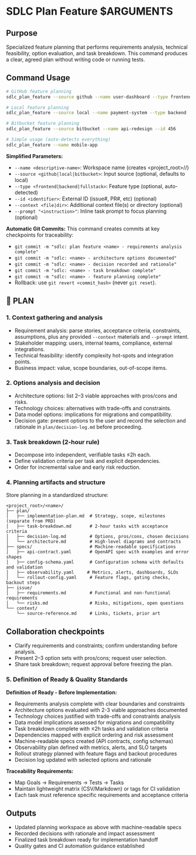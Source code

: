 # SDLC Plan Feature $ARGUMENTS

## Purpose
Specialized feature planning that performs requirements analysis, technical feasibility, option
evaluation, and task breakdown. This command produces a clear, agreed plan without writing code
or running tests.

## Command Usage
```bash
# GitHub feature planning
sdlc_plan_feature --source github --name user-dashboard --type frontend --id 789

# Local feature planning
sdlc_plan_feature --source local --name payment-system --type backend

# Bitbucket feature planning
sdlc_plan_feature --source bitbucket --name api-redesign --id 456

# Simple usage (auto-detects everything)
sdlc_plan_feature --name mobile-app
```

**Simplified Parameters:**
- `--name <descriptive-name>`: Workspace name (creates <project_root>/<name>/)
- `--source <github|local|bitbucket>`: Input source (optional, defaults to local)
- `--type <frontend|backend|fullstack>`: Feature type (optional, auto-detected)
- `--id <identifier>`: External ID (issue#, PR#, etc) (optional)
- `--context <file|dir>`: Additional context file(s) or directory (optional)
- `--prompt "<instruction>"`: Inline task prompt to focus planning (optional)

**Automatic Git Commits:**
This command creates commits at key checkpoints for traceability:
- `git commit -m "sdlc: plan feature <name> - requirements analysis complete"`
- `git commit -m "sdlc: <name> - architecture options documented"`
- `git commit -m "sdlc: <name> - decision recorded and rationale"`
- `git commit -m "sdlc: <name> - task breakdown complete"`
- `git commit -m "sdlc: <name> - feature planning complete"`
- Rollback: use `git revert <commit_hash>` (never `git reset`).

## 🔹 PLAN
### 1. Context gathering and analysis
- Requirement analysis: parse stories, acceptance criteria, constraints, assumptions, plus any
  provided `--context` materials and `--prompt` intent.
- Stakeholder mapping: users, internal teams, compliance, external integrations.
- Technical feasibility: identify complexity hot-spots and integration points.
- Business impact: value, scope boundaries, out-of-scope items.

### 2. Options analysis and decision
- Architecture options: list 2–3 viable approaches with pros/cons and risks.
- Technology choices: alternatives with trade-offs and constraints.
- Data model options: implications for migrations and compatibility.
- Decision gate: present options to the user and record the selection and rationale in
  `plan/decision-log.md` before proceeding.

### 3. Task breakdown (2-hour rule)
- Decompose into independent, verifiable tasks ≤2h each.
- Define validation criteria per task and explicit dependencies.
- Order for incremental value and early risk reduction.

### 4. Planning artifacts and structure
Store planning in a standardized structure:
```
<project_root>/<name>/
├── plan/
│   ├── implementation-plan.md  # Strategy, scope, milestones (separate from PRD)
│   ├── task-breakdown.md       # 2-hour tasks with acceptance criteria
│   ├── decision-log.md         # Options, pros/cons, chosen decisions
│   └── architecture.md         # High-level diagrams and contracts
├── specs/                      # Machine-readable specifications  
│   ├── api-contract.yaml       # OpenAPI spec with examples and error shapes
│   ├── config-schema.yaml      # Configuration schema with defaults and validation
│   ├── observability.yaml     # Metrics, alerts, dashboards, SLOs
│   └── rollout-config.yaml     # Feature flags, gating checks, backout steps
├── issue/
│   ├── requirements.md         # Functional and non-functional requirements
│   └── risks.md                # Risks, mitigations, open questions
└── context/
    └── source-reference.md     # Links, tickets, prior art
```

## Collaboration checkpoints
- Clarify requirements and constraints; confirm understanding before analysis.
- Present 2–3 option sets with pros/cons; request user selection.
- Share task breakdown; request approval before freezing the plan.

### 5. Definition of Ready & Quality Standards

**Definition of Ready - Before Implementation:**
- Requirements analysis complete with clear boundaries and constraints
- Architecture options evaluated with 2-3 viable approaches documented
- Technology choices justified with trade-offs and constraints analysis
- Data model implications assessed for migrations and compatibility  
- Task breakdown complete with ≤2h tasks and validation criteria
- Dependencies mapped with explicit ordering and risk assessment
- Machine-readable specs created (API contracts, config schemas)
- Observability plan defined with metrics, alerts, and SLO targets
- Rollout strategy planned with feature flags and backout procedures
- Decision log updated with selected options and rationale

**Traceability Requirements:**
- Map Goals → Requirements → Tests → Tasks
- Maintain lightweight matrix (CSV/Markdown) or tags for CI validation
- Each task must reference specific requirements and acceptance criteria

## Outputs
- Updated planning workspace as above with machine-readable specs
- Recorded decisions with rationale and impact assessment
- Finalized task breakdown ready for implementation handoff
- Quality gates and CI automation guidance established
